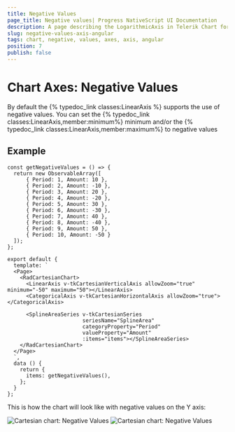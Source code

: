 ```yaml
---
title: Negative Values
page_title: Negative values| Progress NativeScript UI Documentation
description: A page describing the LogarithmicAxis in Telerik Chart for NativeScript. This article explains the usage of negative values in an axis.
slug: negative-values-axis-angular
tags: chart, negative, values, axes, axis, angular
position: 7
publish: false
---
```


# Chart Axes: Negative Values

By default the {% typedoc_link classes:LinearAxis %} supports the use of negative values. You can set the {% typedoc_link classes:LinearAxis,member:minimum%} minimum and/or the {% typedoc_link classes:LinearAxis,member:maximum%} to negative values

## Example

```
const getNegativeValues = () => {
  return new ObservableArray([
      { Period: 1, Amount: 10 },
      { Period: 2, Amount: -10 },
      { Period: 3, Amount: 20 },
      { Period: 4, Amount: -20 },
      { Period: 5, Amount: 30 },
      { Period: 6, Amount: -30 },
      { Period: 7, Amount: 40 },
      { Period: 8, Amount: -40 },
      { Period: 9, Amount: 50 },
      { Period: 10, Amount: -50 }
  ]);
};

export default {
  template: `
  <Page>
    <RadCartesianChart>
      <LinearAxis v-tkCartesianVerticalAxis allowZoom="true" minimum="-50" maximum="50"></LinearAxis>
      <CategoricalAxis v-tkCartesianHorizontalAxis allowZoom="true"></CategoricalAxis>

      <SplineAreaSeries v-tkCartesianSeries
                        seriesName="SplineArea"
                        categoryProperty="Period"
                        valueProperty="Amount"
                        :items="items"></SplineAreaSeries>
    </RadCartesianChart>
  </Page>
  `,
  data () {
    return {
      items: getNegativeValues(),
    };
  }
};
```

This is how the chart will look like with negative values on the Y axis:

![Cartesian chart: Negative Values](../../../../ui/img/ns_ui/negative_values_android.png "Negative values in Android.") ![Cartesian chart: Negative Values](../../../../ui/img/ns_ui/negative_values_ios.png "Negative values in iOS.")